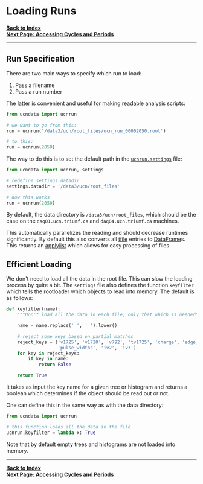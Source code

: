 # Loading Runs

[**Back to Index**](index.md)\
[**Next Page: Accessing Cycles and Periods**](cycandperiods.md)

---

## Run Specification

There are two main ways to specify which run to load:

1. Pass a filename
2. Pass a run number

The latter is convenient and useful for making readable analysis scripts:

```python
from ucndata import ucnrun

# we want to go from this:
run = ucnrun('/data3/ucn/root_files/ucn_run_00002050.root')

# to this:
run = ucnrun(2050)
```

The way to do this is to set the default path in the [`ucnrun.settings`](../settings.py) file:

```python
from ucndata import ucnrun, settings

# redefine settings.datadir
settings.datadir = '/data3/ucn/root_files'

# now this works
run = ucnrun(2050)
```

By default, the data directory is `/data3/ucn/root_files`, which should be the case on the `daq01.ucn.triumf.ca` and `daq04.ucn.triumf.ca` machines.

This automatically parallelizes the reading and should decrease runtimes significantly. By default this also converts all [tfile] entries to [DataFrame]s. This returns an [applylist] which allows for easy processing of files.

## Efficient Loading

We don't need to load all the data in the root file. This can slow the loading process by quite a bit. The `settings` file also defines the function `keyfilter` which tells the rootloader which objects to read into memory. The default is as follows:

```python
def keyfilter(name):
    """Don't load all the data in each file, only that which is needed"""

    name = name.replace(' ', '_').lower()

    # reject some keys based on partial matches
    reject_keys = ('v1725', 'v1720', 'v792', 'tv1725', 'charge', 'edge_diff',
                   'pulse_widths', 'iv2', 'iv3')
    for key in reject_keys:
        if key in name:
            return False

    return True
```

It takes as input the key name for a given tree or histogram and returns a boolean which determines if the object should be read out or not.

One can define this in the same way as with the data directory:

```python
from ucndata import ucnrun

# this function loads all the data in the file
ucnrun.keyfilter = lambda x: True
```

Note that by default empty trees and histograms are not loaded into memory.

---

[**Back to Index**](index.md)\
[**Next Page: Accessing Cycles and Periods**](cycandperiods.md)

[tfile]: gettingstarted.md#tfile
[DataFrame]: https://pandas.pydata.org/pandas-docs/stable/reference/api/pandas.DataFrame.html
[ttree]:https://github.com/ucn-triumf/rootloader/blob/main/docs/rootloader/ttree.md
[attrdict]:https://github.com/ucn-triumf/rootloader/blob/main/docs/rootloader/attrdict.md
[rootloader]: https://github.com/ucn-triumf/rootloader
[ucnrun]: ../docs/ucnrun.md
[ucncycle]: ../docs/ucncycle.md
[ucnperiod]: ../docs/ucnperiod.md
[applylist]: ../docs/applylist.md
[read]: ../docs/read.md
[merge]: ../docs/merge.md
